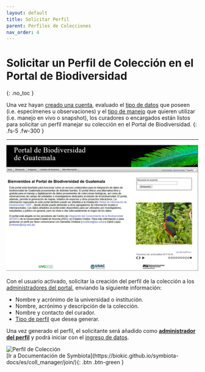 ```yaml
---
layout: default
title: Solicitar Perfil
parent: Perfiles de Colecciones
nav_order: 4
---
```



# Solicitar un Perfil de Colección en el Portal de Biodiversidad
{: .no_toc }


Una vez hayan [creado una cuenta](https://guatemalaportal.github.io/docs/unirse#crear-una-cuenta), evaluado el [tipo de datos](https://guatemalaportal.github.io/docs/colecciones/datos/) que poseen (i.e. especímenes u observaciones) y el [tipo de manejo](https://guatemalaportal.github.io/docs/colecciones/perfiles/) que quieren utilizar (i.e. manejo en vivo o snapshot), los curadores o encargados están listos para solicitar un perfil manejar su colección en el Portal de Biodiversidad. 
{: .fs-5 .fw-300 }

---

<img src="https://github.com/GuatemalaPortal/guatemalaportal.github.io/blob/main/static/portal/Portal.jpg?raw=true" alt="Portal" >

Con el usuario activado, solicitar la creación del perfil de la colección a los [administradores del portal](https://guatemalaportal.github.io/docs/contactos/#contactos), enviando la siguiente información: 

- Nombre y acrónimo de la universidad o institución. 
- Nombre, acrónimo y descripción de la colección.
- Nombre y contacto del curador.
- [Tipo de perfil](https://guatemalaportal.github.io/docs/colecciones/perfiles/) que desea generar.

Una vez generado el perfil, el solicitante será añadido como [**administrador del perfil**](https://guatemalaportal.github.io/docs/colecciones/permisos/#administradores-del-perfil) y podrá iniciar con el [ingreso de datos](https://guatemalaportal.github.io/docs/colecciones/intro/datos/ingresodatos/).

<img src="https://github.com/GuatemalaPortal/guatemalaportal.github.io/blob/main/static/portal/PerfilColecci%C3%B3n.jpg?raw=true" alt="Perfil de Colección" >


<div class="code-example" markdown="1">

<span class="fs-5">
[Ir a Documentación de Symbiota](https://biokic.github.io/symbiota-docs/es/coll_manager/join/){: .btn .btn-green }
</span>

</div>
